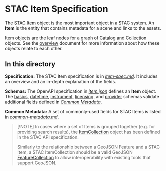 # STAC Item Specification

The [STAC Item](item-spec.md) object is the most important object in a STAC system. An
**Item** is the entity that contains metadata for a scene and links to the assets. 

Item objects are the leaf nodes for a graph of [Catalog](../catalog-spec/catalog-spec.md) 
and [Collection](../collection-spec/collection-spec.md) objects. See the 
[overview](../overview.md) document for more information about how these objects relate 
to each other.

## In this directory

**Specification:** The STAC Item specification is in 
*[item-spec.md](item-spec.md)*. It includes an overview and an in-depth explanation of the fields.

**Schemas:** The OpenAPI specification in *[item.json](json-schema/item.json)* 
defines an **Item** object. The [basics](json-schema/basics.json), 
[datetime](json-schema/datetime.json), [instrument](json-schema/instrument.json), 
[licensing](json-schema/licensing.json), and [provider](json-schema/provider.json)
schemas validate additional fields defined in *[Common Metadata](common-metadata.md)*.

**Common Metadata:** A set of commonly-used fields for STAC Items is listed in 
*[common-metadata.md](common-metadata.md)*.

> \[!NOTE]
> In cases where a set of Items is grouped together (e.g. for providing search results),
> the [ItemCollection](https://github.com/radiantearth/stac-api-spec/blob/main/fragments/itemcollection/README.md)
> object has been defined in the STAC API specification.
> 
> Similarly to the relationship between a GeoJSON Feature and a STAC Item,
> a STAC ItemCollection should be a valid GeoJSON [FeatureCollection](https://tools.ietf.org/html/rfc7946#section-3.3)
> to allow interoperability with existing tools that support GeoJSON.
